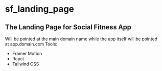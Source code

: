 # sf_landing_page
## The Landing Page for Social Fitness App
Will be pointed at the main domain name while the app itself will be pointed at app.domain.com
Tools:
- Framer Motion
- React
- Tailwind CSS  
